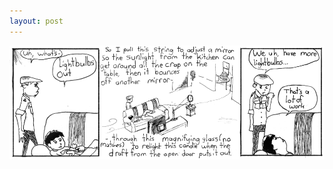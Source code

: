```yaml
---
layout: post
---
```


![strip](/images/posts/22.png "And why do you need a light for the TV anyways?")
